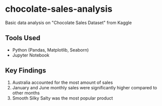 # chocolate-sales-analysis
Basic data analysis on "Chocolate Sales Dataset" from Kaggle

## Tools Used
- Python (Pandas, Matplotlib, Seaborn)
- Jupyter Notebook

## Key Findings
1. Australia accounted for the most amount of sales
2. January and June monthly sales were significantly higher compared to other months
3. Smooth Silky Salty was the most popular product

